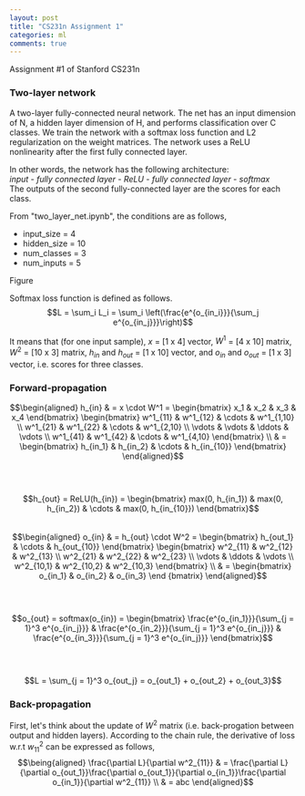 ```yaml
---
layout: post
title: "CS231n Assignment 1"
categories: ml
comments: true
---
```


Assignment #1 of Stanford CS231n

### Two-layer network
A two-layer fully-connected neural network. The net has an input dimension of N, a hidden layer dimension of H, 
and performs classification over C classes. We train the network with a softmax loss function and L2 regularization on the
weight matrices. The network uses a ReLU nonlinearity after the first fully connected layer.


In other words, the network has the following architecture:  
_input - fully connected layer - ReLU - fully connected layer - softmax_  
The outputs of the second fully-connected layer are the scores for each class.

From "two_layer_net.ipynb", the conditions are as follows,
- input_size = 4
- hidden_size = 10
- num_classes = 3
- num_inputs = 5

Figure


Softmax loss function is defined as follows.  
$$L = \sum_i L_i = \sum_i \left(\frac{e^{o_{in_i}}}{\sum_j e^{o_{in_j}}}\right)$$  

It means that (for one input sample), $x$ = [1 x 4] vector, $W^1$ = [4 x 10] matrix, $W^2$ = [10 x 3] matrix, 
$h_{in}$ and $h_{out}$ = [1 x 10] vector, and $o_{in}$ and $o_{out}$ = [1 x 3] vector, i.e. scores for three classes.  

### Forward-propagation
$$\begin{aligned}
h_{in} & = x \cdot W^1 = 
\begin{bmatrix}
  x_1 & x_2 & x_3 & x_4 
\end{bmatrix}
\begin{bmatrix}
  w^1_{11} & w^1_{12} & \cdots & w^1_{1,10} \\
  w^1_{21} & w^1_{22} & \cdots & w^1_{2,10} \\
  \vdots & \vdots & \ddots & \vdots \\
  w^1_{41} & w^1_{42} & \cdots & w^1_{4,10}
\end{bmatrix} \\
& = 
\begin{bmatrix}
  h_{in_1} & h_{in_2} & \cdots & h_{in_{10}}
\end{bmatrix} 
\end{aligned}$$  
$$ $$  
$$h_{out} = ReLU(h_{in}) = 
\begin{bmatrix}
  max(0, h_{in_1}) & max(0, h_{in_2}) & \cdots & max(0, h_{in_{10}})
\end{bmatrix}$$  
$$\begin{aligned}
o_{in} & = h_{out} \cdot W^2 =
\begin{bmatrix}
  h_{out_1} & \cdots & h_{out_{10}} 
\end{bmatrix}
\begin{bmatrix}
  w^2_{11} & w^2_{12} & w^2_{13} \\
  w^2_{21} & w^2_{22} & w^2_{23} \\
  \vdots & \ddots & \vdots \\
  w^2_{10,1} & w^2_{10,2} & w^2_{10,3}
\end{bmatrix} \\
& = 
\begin{bmatrix}
  o_{in_1} & o_{in_2} & o_{in_3}
\end {bmatrix}
\end{aligned}$$  
$$ $$  
$$o_{out} = softmax(o_{in}) = 
\begin{bmatrix}
  \frac{e^{o_{in_1}}}{\sum_{j = 1}^3 e^{o_{in_j}}} &
  \frac{e^{o_{in_2}}}{\sum_{j = 1}^3 e^{o_{in_j}}} &
  \frac{e^{o_{in_3}}}{\sum_{j = 1}^3 e^{o_{in_j}}}
\end{bmatrix}$$  
$$ $$  
$$L = \sum_{j = 1}^3 o_{out_j} = o_{out_1} + o_{out_2} + o_{out_3}$$  

### Back-propagation
First, let's think about the update of $W^2$ matrix (i.e. back-progation between output and hidden layers). According to the chain rule,
the derivative of loss w.r.t $w^2_{11}$ can be expressed as follows,  
$$\being{aligned}
\frac{\partial L}{\partial w^2_{11}} & = \frac{\partial L}{\partial o_{out_1}}\frac{\partial o_{out_1}}{\partial o_{in_1}}\frac{\partial o_{in_1}}{\partial w^2_{11}} \\
& = abc
\end{aligned}$$
